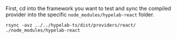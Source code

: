 First, cd into the framework you want to test and sync the compiled provider into the specific `node_modules/hypelab-react` folder.

`rsync -avz ../../hypelab-ts/dist/providers/react/ ./node_modules/hypelab-react`
